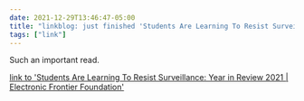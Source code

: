 ```yaml
---
date: 2021-12-29T13:46:47-05:00
title: "linkblog: just finished 'Students Are Learning To Resist Surveillance: Year in Review 2021 | Electronic Frontier Foundation'"
tags: ["link"]
---
```

Such an important read.
 
[link to 'Students Are Learning To Resist Surveillance: Year in Review 2021 | Electronic Frontier Foundation'](https://www.eff.org/deeplinks/2021/12/students-are-learning-resist-surveillance-year-review-2021)
